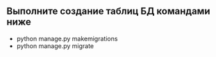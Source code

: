 ## Выполните создание таблиц БД командами ниже
* python manage.py makemigrations
* python manage.py migrate